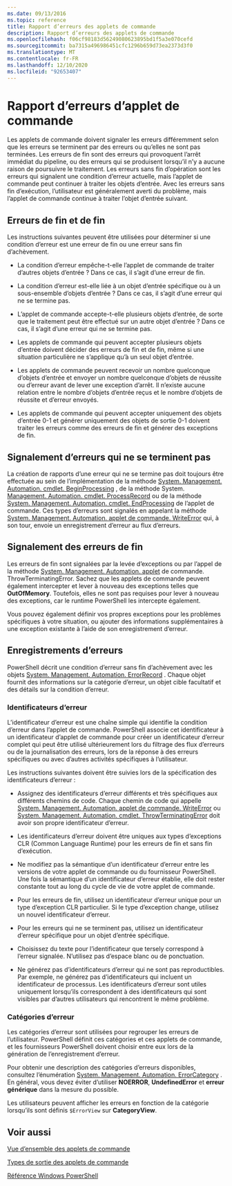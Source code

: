 ```yaml
---
ms.date: 09/13/2016
ms.topic: reference
title: Rapport d’erreurs des applets de commande
description: Rapport d’erreurs des applets de commande
ms.openlocfilehash: f06cf98183d56249080623895bd1f5a3e070cefd
ms.sourcegitcommit: ba7315a496986451cfc1296b659d73ea2373d3f0
ms.translationtype: MT
ms.contentlocale: fr-FR
ms.lasthandoff: 12/10/2020
ms.locfileid: "92653407"
---
```

# <a name="cmdlet-error-reporting"></a>Rapport d’erreurs d’applet de commande

Les applets de commande doivent signaler les erreurs différemment selon que les erreurs se terminent par des erreurs ou qu’elles ne sont pas terminées. Les erreurs de fin sont des erreurs qui provoquent l’arrêt immédiat du pipeline, ou des erreurs qui se produisent lorsqu’il n’y a aucune raison de poursuivre le traitement. Les erreurs sans fin d’opération sont les erreurs qui signalent une condition d’erreur actuelle, mais l’applet de commande peut continuer à traiter les objets d’entrée. Avec les erreurs sans fin d’exécution, l’utilisateur est généralement averti du problème, mais l’applet de commande continue à traiter l’objet d’entrée suivant.

## <a name="terminating-and-nonterminating-errors"></a>Erreurs de fin et de fin

Les instructions suivantes peuvent être utilisées pour déterminer si une condition d’erreur est une erreur de fin ou une erreur sans fin d’achèvement.

- La condition d’erreur empêche-t-elle l’applet de commande de traiter d’autres objets d’entrée ? Dans ce cas, il s’agit d’une erreur de fin.

- La condition d’erreur est-elle liée à un objet d’entrée spécifique ou à un sous-ensemble d’objets d’entrée ? Dans ce cas, il s’agit d’une erreur qui ne se termine pas.

- L’applet de commande accepte-t-elle plusieurs objets d’entrée, de sorte que le traitement peut être effectué sur un autre objet d’entrée ? Dans ce cas, il s’agit d’une erreur qui ne se termine pas.

- Les applets de commande qui peuvent accepter plusieurs objets d’entrée doivent décider des erreurs de fin et de fin, même si une situation particulière ne s’applique qu’à un seul objet d’entrée.

- Les applets de commande peuvent recevoir un nombre quelconque d’objets d’entrée et envoyer un nombre quelconque d’objets de réussite ou d’erreur avant de lever une exception d’arrêt. Il n’existe aucune relation entre le nombre d’objets d’entrée reçus et le nombre d’objets de réussite et d’erreur envoyés.

- Les applets de commande qui peuvent accepter uniquement des objets d’entrée 0-1 et générer uniquement des objets de sortie 0-1 doivent traiter les erreurs comme des erreurs de fin et générer des exceptions de fin.

## <a name="reporting-nonterminating-errors"></a>Signalement d’erreurs qui ne se terminent pas

La création de rapports d’une erreur qui ne se termine pas doit toujours être effectuée au sein de l’implémentation de la méthode [System. Management. Automation. cmdlet. BeginProcessing](/dotnet/api/System.Management.Automation.Cmdlet.BeginProcessing) , de la méthode System. [Management. Automation. cmdlet. ProcessRecord](/dotnet/api/System.Management.Automation.Cmdlet.ProcessRecord) ou de la méthode [System. Management. Automation. cmdlet. EndProcessing](/dotnet/api/System.Management.Automation.Cmdlet.EndProcessing) de l’applet de commande. Ces types d’erreurs sont signalés en appelant la méthode [System. Management. Automation. applet de commande. WriteError](/dotnet/api/System.Management.Automation.Cmdlet.WriteError) qui, à son tour, envoie un enregistrement d’erreur au flux d’erreurs.

## <a name="reporting-terminating-errors"></a>Signalement des erreurs de fin

Les erreurs de fin sont signalées par la levée d’exceptions ou par l’appel de la méthode [System. Management. Automation. applet](/dotnet/api/System.Management.Automation.Cmdlet.ThrowTerminatingError) de commande. ThrowTerminatingError. Sachez que les applets de commande peuvent également intercepter et lever à nouveau des exceptions telles que **OutOfMemory**. Toutefois, elles ne sont pas requises pour lever à nouveau des exceptions, car le runtime PowerShell les intercepte également.

Vous pouvez également définir vos propres exceptions pour les problèmes spécifiques à votre situation, ou ajouter des informations supplémentaires à une exception existante à l’aide de son enregistrement d’erreur.

## <a name="error-records"></a>Enregistrements d’erreurs

PowerShell décrit une condition d’erreur sans fin d’achèvement avec les objets [System. Management. Automation. ErrorRecord](/dotnet/api/System.Management.Automation.ErrorRecord) . Chaque objet fournit des informations sur la catégorie d’erreur, un objet cible facultatif et des détails sur la condition d’erreur.

### <a name="error-identifiers"></a>Identificateurs d’erreur

L’identificateur d’erreur est une chaîne simple qui identifie la condition d’erreur dans l’applet de commande.
PowerShell associe cet identificateur à un identificateur d’applet de commande pour créer un identificateur d’erreur complet qui peut être utilisé ultérieurement lors du filtrage des flux d’erreurs ou de la journalisation des erreurs, lors de la réponse à des erreurs spécifiques ou avec d’autres activités spécifiques à l’utilisateur.

Les instructions suivantes doivent être suivies lors de la spécification des identificateurs d’erreur :

- Assignez des identificateurs d’erreur différents et très spécifiques aux différents chemins de code. Chaque chemin de code qui appelle [System. Management. Automation. applet de commande. WriteError](/dotnet/api/System.Management.Automation.Cmdlet.WriteError) ou [System. Management. Automation. cmdlet. ThrowTerminatingError](/dotnet/api/System.Management.Automation.Cmdlet.ThrowTerminatingError) doit avoir son propre identificateur d’erreur.

- Les identificateurs d’erreur doivent être uniques aux types d’exceptions CLR (Common Language Runtime) pour les erreurs de fin et sans fin d’exécution.

- Ne modifiez pas la sémantique d’un identificateur d’erreur entre les versions de votre applet de commande ou du fournisseur PowerShell. Une fois la sémantique d’un identificateur d’erreur établie, elle doit rester constante tout au long du cycle de vie de votre applet de commande.

- Pour les erreurs de fin, utilisez un identificateur d’erreur unique pour un type d’exception CLR particulier. Si le type d’exception change, utilisez un nouvel identificateur d’erreur.

- Pour les erreurs qui ne se terminent pas, utilisez un identificateur d’erreur spécifique pour un objet d’entrée spécifique.

- Choisissez du texte pour l’identificateur que tersely correspond à l’erreur signalée. N’utilisez pas d’espace blanc ou de ponctuation.

- Ne générez pas d’identificateurs d’erreur qui ne sont pas reproductibles. Par exemple, ne générez pas d’identificateurs qui incluent un identificateur de processus. Les identificateurs d’erreur sont utiles uniquement lorsqu’ils correspondent à des identificateurs qui sont visibles par d’autres utilisateurs qui rencontrent le même problème.

### <a name="error-categories"></a>Catégories d’erreur

Les catégories d’erreur sont utilisées pour regrouper les erreurs de l’utilisateur. PowerShell définit ces catégories et ces applets de commande, et les fournisseurs PowerShell doivent choisir entre eux lors de la génération de l’enregistrement d’erreur.

Pour obtenir une description des catégories d’erreurs disponibles, consultez l’énumération [System. Management. Automation. ErrorCategory](/dotnet/api/System.Management.Automation.ErrorCategory) . En général, vous devez éviter d’utiliser **NOERROR**, **UndefinedError** et **erreur générique** dans la mesure du possible.

Les utilisateurs peuvent afficher les erreurs en fonction de la catégorie lorsqu’ils sont définis `$ErrorView` sur **CategoryView**.

## <a name="see-also"></a>Voir aussi

[Vue d’ensemble des applets de commande](./cmdlet-overview.md)

[Types de sortie des applets de commande](./types-of-cmdlet-output.md)

[Référence Windows PowerShell](../windows-powershell-reference.md)
